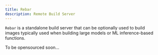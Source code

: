 ```yaml
---
title: Rebar
description: Remote Build Server
---
```


`Rebar` is a standalone build server that can be optionally used to build images typically used when building large models or ML inference-based functions.

To be opensourced soon...
